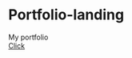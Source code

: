 # Portfolio-landing
My portfolio <br>
<a href="https://codelearningslayer.github.io/portfolio/" target="_blank">Click</a>
